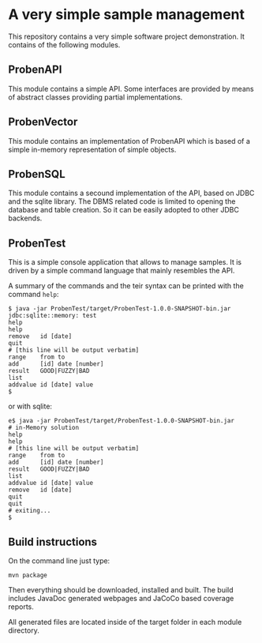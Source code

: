 A very simple sample management
===============================

This repository contains a very simple software project demonstration.
It contains of the following modules.

ProbenAPI
---------

This module contains a simple API. Some interfaces are provided by
means of abstract classes providing partial implementations.

ProbenVector
------------

This module contains an implementation of ProbenAPI which is based of
a simple in-memory representation of simple objects.

ProbenSQL
---------

This module contains a secound implementation of the API, based on
JDBC and the sqlite library. The DBMS related code is limited to
opening the database and table creation. So it can be easily adopted
to other JDBC backends.

ProbenTest
----------

This is a simple console application that allows to manage samples. It is 
driven by a simple command language that mainly resembles the API.

A summary of the commands and the teir syntax can be printed with the command `help`:

```
$ java -jar ProbenTest/target/ProbenTest-1.0.0-SNAPSHOT-bin.jar jdbc:sqlite::memory: test
help
help
remove   id [date]
quit
# [this line will be output verbatim]
range    from to
add      [id] date [number]
result   GOOD|FUZZY|BAD
list
addvalue id [date] value
$
```

or with sqlite:

```
e$ java -jar ProbenTest/target/ProbenTest-1.0.0-SNAPSHOT-bin.jar
# in-Memory solution
help
help
# [this line will be output verbatim]
range    from to
add      [id] date [number]
result   GOOD|FUZZY|BAD
list
addvalue id [date] value
remove   id [date]
quit
quit
# exiting...
$
```


Build instructions
------------------

On the command line just type:

```
mvn package
```


Then everything should be downloaded, installed and built. The build
includes JavaDoc generated webpages and JaCoCo based coverage reports.

All generated files are located inside of the target folder in each
module directory.
